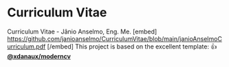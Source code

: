 # Curriculum Vitae
 Curriculum Vitae - Jânio Anselmo, Eng. Me.
[embed] https://github.com/janioanselmo/CurriculumVitae/blob/main/janioAnselmoCurriculum.pdf [/embed]
This project is based on the excellent template: :+1: [**@xdanaux/moderncv**](https://github.com/xdanaux/moderncv)